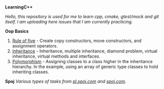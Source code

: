 **LearningC++**

*Hello, this repository is used for me to learn cpp, cmake, gtest/mock and git itself. I am uploading here issues that I am currently practicing.*

**Oop Basics**
1. [Rule of five](https://github.com/Ultimaa/CPP_Basics_Learning/blob/master/OopBasics/ruleOf5.cpp) - Create copy constructors, move constructors, and assignment operators.
2. [Inheritance](https://github.com/Ultimaa/CPP_Basics_Learning/blob/master/OopBasics/inheritance.cpp) - Inheritance, multiple inheritance, diamond problem, virtual inheritance, virtual methods and interfaces. 
3. [Polymorphism](https://github.com/Ultimaa/CPP_Basics_Learning/blob/master/OopBasics/polymorphism.cpp) - Assigning classes to a class higher in the inheritance hierarchy. In the example, using an array of generic type classes to hold inheriting classes.

**Spoj**
*Various types of tasks from [pl.spoj.com](https://pl.spoj.com/) and [spoj.com](https://spoj.com/).*